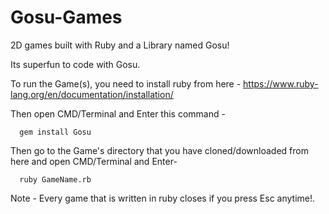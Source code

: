 # Gosu-Games

2D games built with Ruby and a Library named Gosu!

Its superfun to code with Gosu.

To run the Game(s), you need to install ruby from here - https://www.ruby-lang.org/en/documentation/installation/

Then open CMD/Terminal and Enter this command -

      gem install Gosu
 
Then go to the Game's directory that you have cloned/downloaded from here and open CMD/Terminal and Enter-

      ruby GameName.rb
      
      
Note - Every game that is written in ruby closes if you press Esc anytime!.
